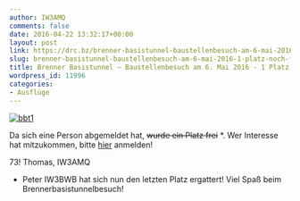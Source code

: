 ```yaml
---
author: IW3AMQ
comments: false
date: 2016-04-22 13:32:17+00:00
layout: post
link: https://drc.bz/brenner-basistunnel-baustellenbesuch-am-6-mai-2016-1-platz-noch-frei/
slug: brenner-basistunnel-baustellenbesuch-am-6-mai-2016-1-platz-noch-frei
title: Brenner Basistunnel – Baustellenbesuch am 6. Mai 2016 - 1 Platz noch frei!
wordpress_id: 11996
categories:
- Ausflüge
---
```


[![bbt1](https://drc.bz/wp-content/uploads/2016/02/bbt1-300x77.jpg)](https://drc.bz/wp-content/uploads/2016/02/bbt1.jpg)

Da sich eine Person abgemeldet hat, <del>wurde ein Platz frei</del> *. Wer Interesse hat mitzukommen, bitte [hier](https://drc.bz/brenner-basistunnel-baustellenbesuch-am-6-mai-2016/) anmelden!

73! Thomas, IW3AMQ



* Peter IW3BWB hat sich nun den letzten Platz ergattert! Viel Spaß beim Brennerbasistunnelbesuch!
